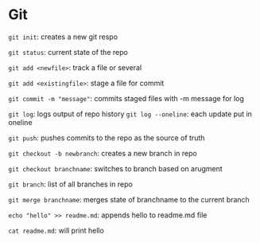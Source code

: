 # Git

`git init`: creates a new git respo

`git status`: current state of the repo

`git add <newfile>`: track a file or several

`git add <existingfile>`: stage a file for commit

`git commit -m "message"`: commits staged files with -m message for log

`git log`: logs output of repo history
`git log --oneline`: each update put in oneline

`git push`: pushes commits to the repo as the source of truth

`git checkout -b newbranch`: creates a new branch in repo

`git checkout branchname`: switches to branch based on arugment

`git branch`: list of all branches in repo

`git merge branchname`: merges state of branchname to the current branch

`echo "hello" >> readme.md`: appends hello to readme.md file

`cat readme.md`: will print hello
